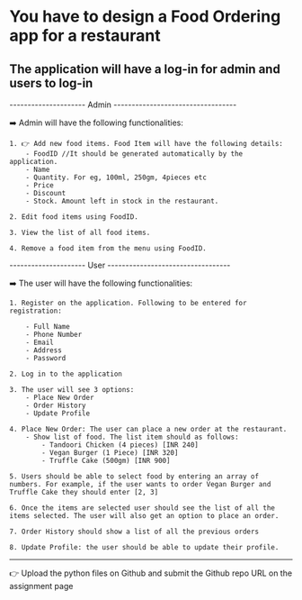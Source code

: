 # You have to design a Food Ordering app for a restaurant

## The application will have a log-in for admin and users to log-in

--------------------- Admin ----------------------------------

:arrow_right: Admin will have the following functionalities:

    1. 👉 Add new food items. Food Item will have the following details:
        - FoodID //It should be generated automatically by the application.
        - Name
        - Quantity. For eg, 100ml, 250gm, 4pieces etc
        - Price
        - Discount
        - Stock. Amount left in stock in the restaurant.

    2. Edit food items using FoodID.

    3. View the list of all food items.

    4. Remove a food item from the menu using FoodID.

--------------------- User ----------------------------------

:arrow_right: The user will have the following functionalities:

    1. Register on the application. Following to be entered for registration:

        - Full Name
        - Phone Number
        - Email
        - Address
        - Password

    2. Log in to the application

    3. The user will see 3 options:
        - Place New Order
        - Order History
        - Update Profile

    4. Place New Order: The user can place a new order at the restaurant.
        - Show list of food. The list item should as follows:
            - Tandoori Chicken (4 pieces) [INR 240]
            - Vegan Burger (1 Piece) [INR 320]
            - Truffle Cake (500gm) [INR 900]
    
    5. Users should be able to select food by entering an array of numbers. For example, if the user wants to order Vegan Burger and Truffle Cake they should enter [2, 3]

    6. Once the items are selected user should see the list of all the items selected. The user will also get an option to place an order.

    7. Order History should show a list of all the previous orders

    8. Update Profile: the user should be able to update their profile.

----------------------------------------------------------------------

👉 Upload the python files on Github and submit the Github repo URL on the assignment page
